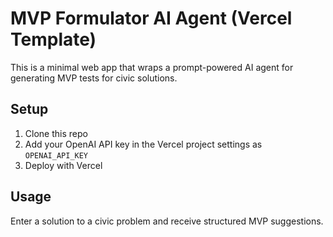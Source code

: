 # MVP Formulator AI Agent (Vercel Template)

This is a minimal web app that wraps a prompt-powered AI agent for generating MVP tests for civic solutions.

## Setup
1. Clone this repo
2. Add your OpenAI API key in the Vercel project settings as `OPENAI_API_KEY`
3. Deploy with Vercel

## Usage
Enter a solution to a civic problem and receive structured MVP suggestions.